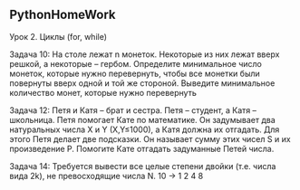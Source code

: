## PythonHomeWork

Урок 2. Циклы (for, while)

Задача 10: На столе лежат n монеток. Некоторые из них лежат вверх решкой, а некоторые – гербом. Определите минимальное число монеток, которые нужно перевернуть, чтобы все монетки были повернуты вверх одной и той же стороной. Выведите минимальное количество монет, которые нужно перевернуть

Задача 12:
Петя и Катя – брат и сестра. Петя – студент, а Катя – школьница. Петя помогает Кате по математике. Он задумывает два натуральных числа X и Y (X,Y≤1000), а Катя должна их отгадать. Для этого Петя делает две подсказки. Он называет сумму этих чисел S и их 
произведение P. Помогите Кате отгадать задуманные Петей числа.

Задача 14: Требуется вывести все целые степени двойки (т.е. числа вида 2k), не 
превосходящие числа N.
10 -> 1 2 4 8

